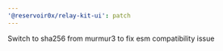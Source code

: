 ```yaml
---
'@reservoir0x/relay-kit-ui': patch
---
```


Switch to sha256 from murmur3 to fix esm compatibility issue
